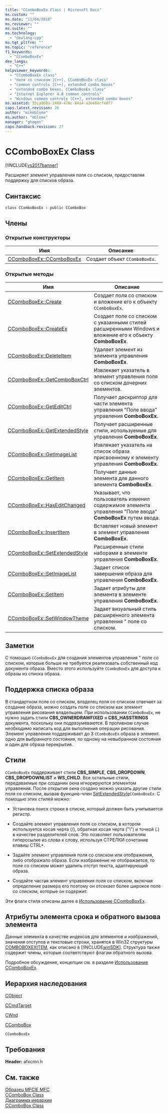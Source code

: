 ```yaml
---
title: "CComboBoxEx Class | Microsoft Docs"
ms.custom: ""
ms.date: "11/04/2016"
ms.reviewer: ""
ms.suite: ""
ms.technology: 
  - "devlang-cpp"
ms.tgt_pltfrm: ""
ms.topic: "reference"
f1_keywords: 
  - "CComboBoxEx"
dev_langs: 
  - "C++"
helpviewer_keywords: 
  - "CComboBoxEx class"
  - "поля со списком [C++], CComboBoxEx class"
  - "common controls [C++], extended combo boxes"
  - "extended combo boxes, CComboBoxEx class"
  - "Internet Explorer 4.0 common controls"
  - "Windows common controls [C++], extended combo boxes"
ms.assetid: 33ca960a-2409-478c-84a4-a2ee8ecfe8f7
caps.latest.revision: 26
author: "mikeblome"
ms.author: "mblome"
manager: "ghogen"
caps.handback.revision: 27
---
```

# CComboBoxEx Class
[!INCLUDE[vs2017banner](../../assembler/inline/includes/vs2017banner.md)]

Расширяет элемент управления поля со списком, предоставляя поддержку для списков образа.  
  
## Синтаксис  
  
```  
class CComboBoxEx : public CComboBox  
```  
  
## Члены  
  
### Открытые конструкторы  
  
|Имя|Описание|  
|---------|--------------|  
|[CComboBoxEx::CComboBoxEx](../Topic/CComboBoxEx::CComboBoxEx.md)|Создает объект `CComboBoxEx`.|  
  
### Открытые методы  
  
|Имя|Описание|  
|---------|--------------|  
|[CComboBoxEx::Create](../Topic/CComboBoxEx::Create.md)|Создает поля со списком и вложение его к объекту `CComboBoxEx`.|  
|[CComboBoxEx::CreateEx](../Topic/CComboBoxEx::CreateEx.md)|Создает поле со списком с указанными стилей расширенными Windows и вложение его к объекту **ComboBoxEx**.|  
|[CComboBoxEx::DeleteItem](../Topic/CComboBoxEx::DeleteItem.md)|Удаляет элемент из элемента управления **ComboBoxEx**.|  
|[CComboBoxEx::GetComboBoxCtrl](../Topic/CComboBoxEx::GetComboBoxCtrl.md)|Извлекает указатель в элемент управления поля со списком дочерних элементов.|  
|[CComboBoxEx::GetEditCtrl](../Topic/CComboBoxEx::GetEditCtrl.md)|Получает дескриптор для части элемента управления "Поле ввода" управления **ComboBoxEx**.|  
|[CComboBoxEx::GetExtendedStyle](../Topic/CComboBoxEx::GetExtendedStyle.md)|Получает расширенные стили, используемые для управления **ComboBoxEx**.|  
|[CComboBoxEx::GetImageList](../Topic/CComboBoxEx::GetImageList.md)|Извлекает указатель на список образа присвоенному к элементу управления **ComboBoxEx**.|  
|[CComboBoxEx::GetItem](../Topic/CComboBoxEx::GetItem.md)|Получает данные элемента для данного элемента **ComboBoxEx**.|  
|[CComboBoxEx::HasEditChanged](../Topic/CComboBoxEx::HasEditChanged.md)|Указывает, что пользователь изменил содержимое элемента управления "Поле ввода" **ComboBoxEx** путем ввода.|  
|[CComboBoxEx::InsertItem](../Topic/CComboBoxEx::InsertItem.md)|Вставляет новый элемент в элемент управления **ComboBoxEx**.|  
|[CComboBoxEx::SetExtendedStyle](../Topic/CComboBoxEx::SetExtendedStyle.md)|Расширенные стили наборами в элементе управления **ComboBoxEx**.|  
|[CComboBoxEx::SetImageList](../Topic/CComboBoxEx::SetImageList.md)|Задает список завершения образа для управления **ComboBoxEx**.|  
|[CComboBoxEx::SetItem](../Topic/CComboBoxEx::SetItem.md)|Задает атрибуты для элемента в элементе управления **ComboBoxEx**.|  
|[CComboBoxEx::SetWindowTheme](../Topic/CComboBoxEx::SetWindowTheme.md)|Задает визуальный стиль расширенного элемента управления " поле со списком.|  
  
## Заметки  
 С помощью `CComboBoxEx` для создания элементов управления " поле со списком, которые больше не требуется реализовать собственный код документа образа.  Вместо этого используйте `CComboBoxEx` для доступа к образы из списка образа.  
  
## Поддержка списка образа  
 В стандартном поле со списком, владелец поля со списком отвечает за создание образа, можно создать поле со списком как элемент управления рисования владельцем.  При использовании `CComboBoxEx`, не нужно задать стили **CBS\_OWNERDRAWFIXED** и **CBS\_HASSTRINGS** документа, поскольку они подразумеваются.  В противном случае необходимо написать код для выполнения операции рисования.  Элемент управления поддерживает до 3 `CComboBoxEx` образа в элемент. одно для выбранного состояния, по одному на невыбранном состояния и один для образа перекрытия.  
  
## Стили  
 `CComboBoxEx` поддерживает стили **CBS\_SIMPLE**, **CBS\_DROPDOWN**, **CBS\_DROPDOWNLIST** и **WS\_CHILD**.  Все остальные стили, передаваемые при создании окна игнорируются элементом управления.  После открытия окна создано можно указать другие стили поля со списком, вызвав функцию\-член [SetExtendedStyle](../Topic/CComboBoxEx::SetExtendedStyle.md)`CComboBoxEx`.  С помощью этих стилей можно:  
  
-   Установка поиск строки в списке, который должен быть учитывается регистр.  
  
-   Создайте элемент управления поля со списком, в котором используется косая черта \(\/\), обратная косая черта \("\\"\) и точкой \(.\) в качестве разделителей слов.  Это позволяет пользователям гиперссылке из слова к слову, используя СТРЕЛКИ сочетание клавиш CTRL\+.  
  
-   Задайте элемент управления поля со списком или отображения, либо отображало образа.  Если изображение не отображается, то поле со списком может удалить отступ текста, адаптирующий образа.  
  
-   Создайте частая элемент управления поля со списком, включая определение размера его поэтому он отсекает более широкое поле со списком, которые он содержит.  
  
 Эти флаги стиля описаны далее в [Использование CComboBoxEx](../../mfc/using-ccomboboxex.md).  
  
## Атрибуты элемента срока и обратного вызова элемента  
 Данные элемента в качестве индексов для элементов и изображений, значения отступов и текстовые строки, хранятся в Win32 структуры [COMBOBOXEXITEM](http://msdn.microsoft.com/library/windows/desktop/bb775746), как описано в [!INCLUDE[winSDK](../../atl/includes/winsdk_md.md)].  Структура также содержит члены, которые соответствуют флагам обратного вызова.  
  
 Подробное обсуждение, концепции см. в разделе [Использование CComboBoxEx](../../mfc/using-ccomboboxex.md).  
  
## Иерархия наследования  
 [CObject](../Topic/CObject%20Class.md)  
  
 [CCmdTarget](../Topic/CCmdTarget%20Class.md)  
  
 [CWnd](../Topic/CWnd%20Class.md)  
  
 [CComboBox](../../mfc/reference/ccombobox-class.md)  
  
 `CComboBoxEx`  
  
## Требования  
 **Header:**  afxcmn.h  
  
## См. также  
 [Образец MFCIE MFC](../../top/visual-cpp-samples.md)   
 [CComboBox Class](../../mfc/reference/ccombobox-class.md)   
 [Диаграмма иерархии](../../mfc/hierarchy-chart.md)   
 [CComboBox Class](../../mfc/reference/ccombobox-class.md)